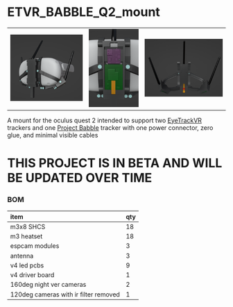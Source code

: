 # ETVR_BABBLE_Q2_mount

| | | |
| :---: | :---: | :---: |
| ![whole_system](./images/whole%20system.png) | ![electronics box](./images/electronics%20box.png) | ![back](./images/back.png) |

A mount for the oculus quest 2 intended to support two [EyeTrackVR](https://github.com/EyeTrackVR/EyeTrackVR) trackers and one [Project Babble](https://github.com/SummerSigh/ProjectBabble) tracker with one power connector, zero glue, and minimal visible cables

# THIS PROJECT IS IN BETA AND WILL BE UPDATED OVER TIME


### BOM

| item                                               | qty |
| :---                                               | :---         |
| m3x8 SHCS                                          | 18           |
| m3 heatset                                         | 18           |
| espcam modules                                     | 3            |
| antenna                                            | 3            |
| v4 led pcbs                                        | 9            |
| v4 driver board                                    | 1            |
| 160deg night ver cameras                           | 2            |
| 120deg  cameras with ir filter removed             | 1            |

